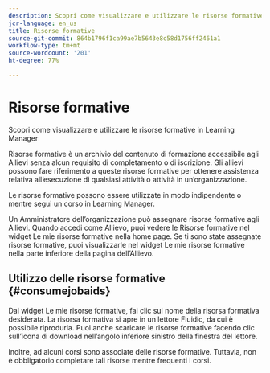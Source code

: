 ```yaml
---
description: Scopri come visualizzare e utilizzare le risorse formative in Learning Manager
jcr-language: en_us
title: Risorse formative
source-git-commit: 864b1796f1ca99ae7b5643e8c58d1756ff2461a1
workflow-type: tm+mt
source-wordcount: '201'
ht-degree: 77%

---
```




# Risorse formative

Scopri come visualizzare e utilizzare le risorse formative in Learning Manager

Risorse formative è un archivio del contenuto di formazione accessibile agli Allievi senza alcun requisito di completamento o di iscrizione. Gli allievi possono fare riferimento a queste risorse formative per ottenere assistenza relativa all’esecuzione di qualsiasi attività o attività in un’organizzazione.

Le risorse formative possono essere utilizzate in modo indipendente o mentre segui un corso in Learning Manager.

Un Amministratore dell’organizzazione può assegnare risorse formative agli Allievi. Quando accedi come Allievo, puoi vedere le Risorse formative nel widget Le mie risorse formative nella home page. Se ti sono state assegnate risorse formative, puoi visualizzarle nel widget Le mie risorse formative nella parte inferiore della pagina dell’Allievo.

## Utilizzo delle risorse formative {#consumejobaids}

Dal widget Le mie risorse formative, fai clic sul nome della risorsa formativa desiderata. La risorsa formativa si apre in un lettore Fluidic, da cui è possibile riprodurla. Puoi anche scaricare le risorse formative facendo clic sull’icona di download nell’angolo inferiore sinistro della finestra del lettore.

Inoltre, ad alcuni corsi sono associate delle risorse formative. Tuttavia, non è obbligatorio completare tali risorse mentre frequenti i corsi.
